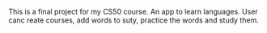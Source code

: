 This is a final project for my CS50 course. An app to learn languages. User canc reate courses, add words to suty, practice the words and study them.
